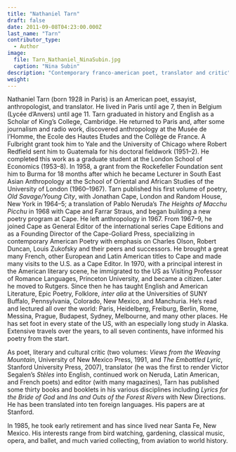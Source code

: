 ```yaml
---
title: "Nathaniel Tarn"
draft: false
date: 2011-09-08T04:23:00.000Z
last_name: "Tarn"
contributor_type:
  - Author
image:
  file: Tarn_Nathaniel_NinaSubin.jpg
  caption: "Nina Subin"
description: "Contemporary franco-american poet, translator and critic"
weight:
---
```


Nathaniel Tarn (born 1928 in Paris) is an American poet, essayist, anthropologist, and translator. He lived in Paris until age 7, then in Belgium (Lycée d’Anvers) until age 11. Tarn graduated in history and English as a Scholar of King’s College, Cambridge. He returned to Paris and, after some journalism and radio work, discovered anthropology at the Musée de l’Homme, the Ecole des Hautes Etudes and the Collège de France. A Fulbright grant took him to Yale and the University of Chicago where Robert Redfield sent him to Guatemala for his doctoral fieldwork (1951–2). He completed this work as a graduate student at the London School of Economics (1953–8). In 1958, a grant from the Rockefeller Foundation sent him to Burma for 18 months after which he became Lecturer in South East Asian Anthropology at the School of Oriental and African Studies of the University of London (1960–1967). Tarn published his first volume of poetry, _Old Savage/Young City_, with Jonathan Cape, London and Random House, New York in 1964–5; a translation of Pablo Neruda’s _The Heights of Macchu Picchu_ in 1968 with Cape and Farrar Straus, and began building a new poetry program at Cape. He left anthropology in 1967. From 1967–9, he joined Cape as General Editor of the international series Cape Editions and as a Founding Director of the Cape-Goliard Press, specializing in contemporary American Poetry with emphasis on Charles Olson, Robert Duncan, Louis Zukofsky and their peers and successors. He brought a great many French, other European and Latin American titles to Cape and made many visits to the U.S. as a Cape Editor. In 1970, with a principal interest in the American literary scene, he immigrated to the US as Visiting Professor of Romance Languages, Princeton University, and became a citizen. Later he moved to Rutgers. Since then he has taught English and American Literature, Epic Poetry, Folklore, _inter alia_ at the Universities of SUNY Buffalo, Pennsylvania, Colorado, New Mexico, and Manchuria. He’s read and lectured all over the world: Paris, Heidelberg, Freiburg, Berlin, Rome, Messina, Prague, Budapest, Sydney, Melbourne, and many other places. He has set foot in every state of the US, with an especially long study in Alaska. Extensive travels over the years, to all seven continents, have informed his poetry from the start.

As poet, literary and cultural critic (two volumes: _Views from the Weaving Mountain_, University of New Mexico Press, 1991, and _The Embattled Lyric_, Stanford University Press, 2007), translator (he was the first to render Victor Segalen’s _Stèles_ into English, continued work on Neruda, Latin American, and French poets) and editor (with many magazines), Tarn has published some thirty books and booklets in his various disciplines including _Lyrics for the Bride of God_ and _Ins and Outs of the Forest Rivers_ with New Directions. He has been translated into ten foreign languages. His papers are at Stanford.

In 1985, he took early retirement and has since lived near Santa Fe, New Mexico. His interests range from bird watching, gardening, classical music, opera, and ballet, and much varied collecting, from aviation to world history.

